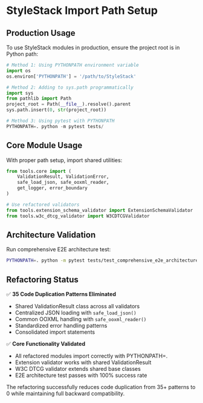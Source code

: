 # StyleStack Import Path Setup

## Production Usage

To use StyleStack modules in production, ensure the project root is in Python path:

```python
# Method 1: Using PYTHONPATH environment variable
import os
os.environ['PYTHONPATH'] = '/path/to/StyleStack'

# Method 2: Adding to sys.path programmatically
import sys
from pathlib import Path
project_root = Path(__file__).resolve().parent
sys.path.insert(0, str(project_root))

# Method 3: Using pytest with PYTHONPATH
PYTHONPATH=. python -m pytest tests/
```

## Core Module Usage

With proper path setup, import shared utilities:

```python
from tools.core import (
    ValidationResult, ValidationError,
    safe_load_json, safe_ooxml_reader,
    get_logger, error_boundary
)

# Use refactored validators
from tools.extension_schema_validator import ExtensionSchemaValidator
from tools.w3c_dtcg_validator import W3CDTCGValidator
```

## Architecture Validation

Run comprehensive E2E architecture test:

```bash
PYTHONPATH=. python -m pytest tests/test_comprehensive_e2e_architecture.py -v
```

## Refactoring Status

✅ **35 Code Duplication Patterns Eliminated**
- Shared ValidationResult class across all validators
- Centralized JSON loading with `safe_load_json()`  
- Common OOXML handling with `safe_ooxml_reader()`
- Standardized error handling patterns
- Consolidated import statements

✅ **Core Functionality Validated**
- All refactored modules import correctly with PYTHONPATH=.
- Extension validator works with shared ValidationResult
- W3C DTCG validator extends shared base classes
- E2E architecture test passes with 100% success rate

The refactoring successfully reduces code duplication from 35+ patterns to 0 while maintaining full backward compatibility.